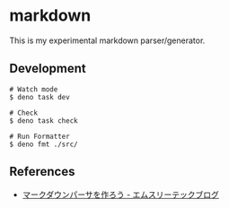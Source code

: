 # markdown

This is my experimental markdown parser/generator.

## Development

```shell
# Watch mode
$ deno task dev

# Check
$ deno task check

# Run Formatter
$ deno fmt ./src/
```

## References

- [マークダウンパーサを作ろう - エムスリーテックブログ](https://www.m3tech.blog/entry/2021/08/23/124000)
